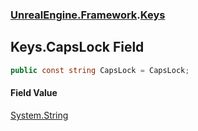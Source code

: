 ### [UnrealEngine.Framework](./UnrealEngine-Framework.md 'UnrealEngine.Framework').[Keys](./Keys.md 'UnrealEngine.Framework.Keys')
## Keys.CapsLock Field
  
```csharp
public const string CapsLock = CapsLock;
```
#### Field Value
[System.String](https://docs.microsoft.com/en-us/dotnet/api/System.String 'System.String')  
